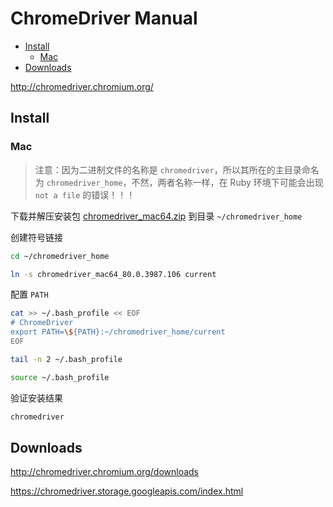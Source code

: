 <!-- #selenium-chrome -->
<!-- omit in toc -->
# ChromeDriver Manual

- [Install](#install)
  - [Mac](#mac)
- [Downloads](#downloads)

<http://chromedriver.chromium.org/>

## Install

### Mac

> 注意：因为二进制文件的名称是 `chromedriver`，所以其所在的主目录命名为 `chromedriver_home`，不然，两者名称一样，在 Ruby 环境下可能会出现 `not a file` 的错误！！！

下载并解压安装包 [chromedriver_mac64.zip](https://chromedriver.storage.googleapis.com/80.0.3987.106/chromedriver_mac64.zip) 到目录 `~/chromedriver_home`

创建符号链接

```bash
cd ~/chromedriver_home

ln -s chromedriver_mac64_80.0.3987.106 current
```

配置 `PATH`

```bash
cat >> ~/.bash_profile << EOF
# ChromeDriver
export PATH=\${PATH}:~/chromedriver_home/current
EOF

tail -n 2 ~/.bash_profile

source ~/.bash_profile
```

验证安装结果

```bash
chromedriver
```

## Downloads

<http://chromedriver.chromium.org/downloads>

<https://chromedriver.storage.googleapis.com/index.html>
